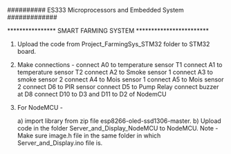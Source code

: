 ########## ES333 Microprocessors and Embedded System ############# 

**************** SMART FARMING SYSTEM ************************


1. Upload the code from Project_FarmingSys_STM32 folder to STM32 board.

2. Make connections - 
  connect A0 to  temperature sensor T1 
  connect A1 to temperature sensor T2
  connect A2 to Smoke sensor 1
  connect A3 to smoke sensor 2
  connect A4 to  Mois sensor 1
  connect A5 to Mois sensor 2
  connect D6 to PIR sensor
  connect D5 to  Pump Relay
  connect buzzer at D8 
  connect D10 to D3 and D11 to D2 of NodemCU

3. For NodeMCU -

	a) import library from zip file esp8266-oled-ssd1306-master.
	b) Upload code in the folder Server_and_Display_NodeMCU to NodeMCU.
	   Note - Make sure image.h file in the same folder in which Server_and_Display.ino file is.